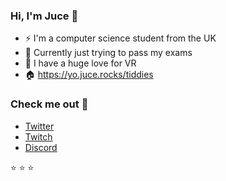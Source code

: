 ### Hi, I'm Juce :wave:

- ⚡ I'm a computer science student from the UK
- 🌱 Currently just trying to pass my exams
- 🔭 I have a huge love for VR
- 🏠 https://yo.juce.rocks/tiddies

### Check me out 📧

- [Twitter](http://yo.juce.rocks/twitter)
- [Twitch](https://yo.juce.rocks/ttv)
- [Discord](https://yo.juce.rocks/discord)

⭐️ ⭐️ ⭐️ 

<!--
**juuuuce/juuuuce** is a ✨ _special_ ✨ repository because its `README.md` (this file) appears on your GitHub profile.

Here are some ideas to get you started:

- 🔭 I’m currently working on ...
- 🌱 I’m currently learning ...
- 👯 I’m looking to collaborate on ...
- 🤔 I’m looking for help with ...
- 💬 Ask me about ...
- 📫 How to reach me: ...
- 😄 Pronouns: ...
- ⚡ Fun fact: ...
-->
